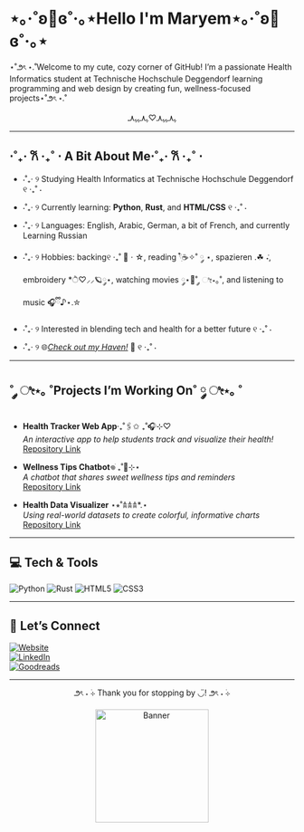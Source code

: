 # ⋆｡‧˚ʚ🎀ɞ˚‧｡⋆Hello I'm Maryem⋆｡‧˚ʚ🎀ɞ˚‧｡⋆
⋆˚౨ৎ ⋆.˚Welcome to my cute, cozy corner of GitHub! I’m a passionate Health Informatics student at Technische Hochschule Deggendorf learning programming and web design by creating fun, wellness-focused projects⋆˚౨ৎ ⋆.˚
<p align="center">ﮩ٨ـﮩﮩ٨ـ♡ﮩ٨ـﮩﮩ٨ـ</p>

---

## ⋅˚₊‧ 𐙚 ‧₊˚ ⋅ A Bit About Me⋅˚₊‧ 𐙚 ‧₊˚ ⋅
- ⋅˚₊‧ ୨ Studying Health Informatics at Technische Hochschule Deggendorf ୧ ‧₊˚ ⋅ 
- ⋅˚₊‧ ୨ Currently learning: **Python**, **Rust**, and **HTML/CSS** ୧ ‧₊˚ ⋅ 
- ⋅˚₊‧ ୨ Languages: English, Arabic, German, a bit of French, and currently Learning Russian
- ⋅˚₊‧ ୨ Hobbies: backing୧ ‧₊˚ 🍮 ⋅ ☆, reading 𓍢ִ໋☕️✧˚ ༘ ⋆, spazieren .☘︎ ݁˖, embroidery *ੈ♡⸝⸝🪐༘⋆, watching movies ༘⋆📼˚ ༘ ೀ⋆｡˚, and listening to music 🎧ྀི♪⋆.✮
- ⋅˚₊‧ ୨ Interested in blending tech and health for a better future ୧ ‧₊˚ ⋅

- ⋅˚₊‧ ୨ 🌐[*Check out my Haven!*]() 💫 ୧ ‧₊˚ ⋅ 

---

## ˚ ༘ ೀ⋆｡ ˚Projects I’m Working On˚ ༘ ೀ⋆｡ ˚
- **Health Tracker Web App**‧₊˚🖇️✩ ₊˚🎧⊹♡
  <br>
  _An interactive app to help students track and visualize their health!_  
  [Repository Link](https://github.com/Maryem29/Health-Tracker.git)

- **Wellness Tips Chatbot**𖦹ׂ ₊˚👾⊹⋆  
  _A chatbot that shares sweet wellness tips and reminders_  
  [Repository Link]()

- **Health Data Visualizer** ⋆⭒˚𖠋𖠋𖠋*.⋆  
  _Using real-world datasets to create colorful, informative charts_  
  [Repository Link]()

---

## 💻 Tech & Tools
![Python](https://img.shields.io/badge/-Python-ffd43b?style=flat&logo=python&logoColor=blue) 
![Rust](https://img.shields.io/badge/-Rust-b87f1e?style=flat&logo=rust)
![HTML5](https://img.shields.io/badge/-HTML5-FF4500?style=flat&logo=html5&logoColor=white) 
![CSS3](https://img.shields.io/badge/-CSS3-1E90FF?style=flat&logo=css3&logoColor=white)

---

## 🌸 Let’s Connect
[![Website](https://img.shields.io/badge/-My%20Website-ff69b4?style=flat&logo=google-chrome&logoColor=white)](x)  
[![LinkedIn](https://img.shields.io/badge/-LinkedIn-0A66C2?style=flat&logo=linkedin&logoColor=white)](www.linkedin.com/in/maryem-abdellah-08940730b)
<br>
[![Goodreads](https://img.shields.io/badge/-Goodreads-372213?style=flat&logo=goodreads&logoColor=white)](https://www.goodreads.com/user/show/153056224-rem)  

---

<p align="center">
  ౨ৎ ˖ ࣪⊹ Thank you for stopping by ◡̈! ౨ৎ ˖ ࣪⊹
  <br>
  <br>
<img src="https://i.pinimg.com/736x/f1/17/3d/f1173d68655ebeef345400bd772e26fe.jpg" alt="Banner" width="200"/>
</p>

